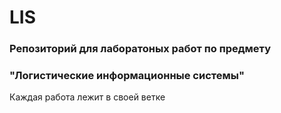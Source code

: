 # LIS
### Репозиторий для лаборатоных работ по предмету
### "Логистические информационные системы"
Каждая работа лежит в своей ветке
